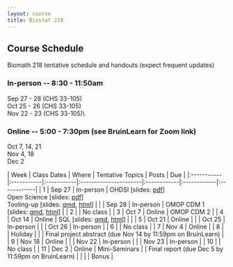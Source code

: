 ```yaml
---
layout: course
title: Biostat 218
---
```


## Course Schedule

Biomath 218 tentative schedule and handouts (expect frequent updates)

### In-person -- 8:30 - 11:50am

Sep 27 - 28 (CHS 33-105)\
Oct 25 - 26 (CHS 33-105)\
Nov 22 - 23 (CHS 33-105)\

### Online -- 5:00 - 7:30pm (see BruinLearn for Zoom link)

Oct 7, 14, 21\
Nov 4, 18\
Dec 2

| Week | Class Dates | Where | Tentative Topics | Posts | Due |
|:-----------|:-----------|:-----------|:----------------------|:------------|:------------|:------------|
|  1 | Sep 27 | In-person | OHDSI \[slides: [pdf](https://raw.githubusercontent.com/ucla-biostat-218/ucla-biostat-218.github.io/master/latex/01_ohdsi_intro.pdf)\] <br> Open Science \[slides: [pdf](https://raw.githubusercontent.com/ucla-biostat-218/ucla-biostat-218.github.io/master/latex/01_open_science.pdf)\] <br> Tooling-up \[slides: [qmd](https://raw.githubusercontent.com/ucla-biostat-218/ucla-biostat-218.github.io/master/qmd/01_tooling_up.qmd), [html](../slides/01_tooling_up.revealjs.html)\] |
|    | Sep 28 | In-person | OMOP CDM 1 \[slides: [qmd](https://raw.githubusercontent.com/ucla-biostat-218/ucla-biostat-218.github.io/master/qmd/01_cdm.qmd), [html](../slides/01_cdm.revealjs.html)\] |
|  2 |        | No class  |
|  3 | Oct 7  | Online    | OMOP CDM 2 |
|  4 | Oct 14 | Online    | SQL \[slides: [qmd](https://raw.githubusercontent.com/ucla-biostat-218/ucla-biostat-218.github.io/master/qmd/03_sql.qmd), [html](../slides/03_sql.revealjs.html)\] | |
|  5 | Oct 21 | Online    | 
|    | Oct 25 | In-person | 
|    | Oct 26 | In-person | 
|  6 |        | No class  | 
|  7 | Nov 4  | Online    | 
|  8 |        | Holiday   | | | Final project abstract (due Nov 14 by 11:59pm on BruinLearn) |
|  9 | Nov 18 | Online    | 
|    | Nov 22 | In-person | 
|    | Nov 23 | In-person | 
| 10 |        | No class  |
| 11 | Dec 2  | Online    | Mini-Seminars | | Final report (due Dec 5 by 11:59pm on BruinLearn) |
|    |        | Bonus     | 
